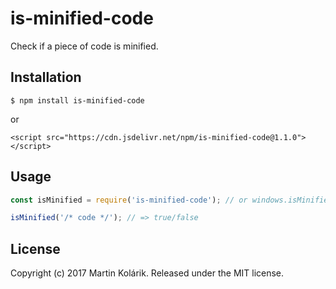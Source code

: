 # is-minified-code

Check if a piece of code is minified.

## Installation

```
$ npm install is-minified-code
```

or

```
<script src="https://cdn.jsdelivr.net/npm/is-minified-code@1.1.0"></script>
```

## Usage

```js
const isMinified = require('is-minified-code'); // or windows.isMinified

isMinified('/* code */'); // => true/false
```

## License
Copyright (c) 2017 Martin Kolárik. Released under the MIT license.
